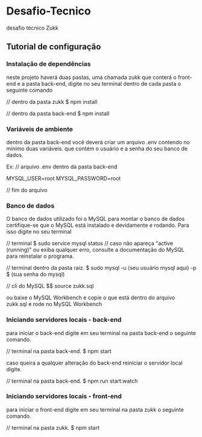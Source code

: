 # Desafio-Tecnico
desafio técnico Zukk

## Tutorial de configuração

### Instalação de dependências
neste projeto haverá duas pastas, uma chamada zukk que conterá o front-end e a pasta back-end, digite no seu terminal dentro de cada pasta o seguinte comando

 // dentro da pasta zukk
$ npm install

 // dentro da pasta back-end
$ npm install

### Variáveis de ambiente
dentro da pasta back-end você deverá criar um arquivo .env contendo no mínimo duas variáveis. que contém o usuário e a senha do seu banco de dados.

Ex:
// arquivo .env dentro da pasta back-end

MYSQL_USER=root
MYSQL_PASSWORD=root

// fim do arquivo


### Banco de dados
O banco de dados utilizado foi o MySQL para montar o banco de dados certifique-se que o MySQL está instalado e devidamente e rodando. Para isso digite no seu terminal

// terminal
$ sudo service mysql status
// caso não apareça "active (running)" ou exiba qualquer erro, consulte a documentação do MySQL para reinstalar o programa.

// terminal dentro da pasta raiz.
$ sudo mysql -u (seu usuário mysql aqui) -p
$ (sua senha do mysql)

// cli do MySQL
$$ source zukk.sql

ou baixe o MySQL Workbench e copie o que está dentro do arquivo zukk.sql e rode no MySQL Workbench

### Iniciando servidores locais - back-end

para iniciar o back-end digite em seu terminal na pasta back-end o seguinte comando.

// terminal na pasta back-end.
$ npm start

caso queira a qualquer alteração do back-end reiniciar o servidor local digite.

// terminal na pasta back-end.
$ npm run start:watch

### Iniciando servidores locais - front-end

para iniciar o front-end digite em seu terminal na pasta zukk o seguinte comando.

// terminal na pasta zukk.
$ npm start